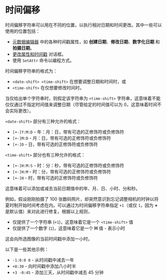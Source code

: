 # 时间偏移

时间偏移字符串可以用在不同的位置，以执行相对日期和时间更改。其中一些可以使用的位置包括：

- [元数据编辑器](../.zh.md) 中的各种时间戳属性，如 **创建日期**、**修改日期**、**数字化日期** 和 **拍摄日期**。
- [更改属性和时间戳](../changing_attributes.zh.md) 对话框。
- 使用 `SetAttr` 命令以编程方式。

时间偏移字符串的格式为：

- `<date-shift> <time-shift>` 在想要调整日期和时间时，或
- `<time-shift>` 在仅想要修改时间时。

当仅给出单个字符串时，则假定该字符串为 `<time-shift>` 字符串，这意味着不能仅仅通过不指定时间值来调整日期（尽管给定的时间值可以为 0，这意味着时间不会实际更改）。

`<date-shift>` 部分有三种允许的格式：

- `[+-]Y:M:D` - 年：月：日，带有可选的正修饰符或负修饰符
- `[+-]M:D` - 月：日，带有可选的正修饰符或负修饰符
- `[+-]D` - 日，带有可选的正修饰符或负修饰符

`<time-shift>` 部分也有三种允许的格式：

- `[+-]H:M:S` - 时：分：秒，带有可选的正修饰符或负修饰符
- `[+-]H:M` - 时：分，带有可选的正修饰符或负修饰符
- `[+-]H` - 时，带有可选的正修饰符或负修饰符

这意味着可以添加或减去当前日期值中的年、月、日、小时、分和秒。

例如，假设刚刚拍摄了 100 张数码照片，却突然意识到忘记调整相机的时钟以将夏时制开始时间考虑在内。可以通过为时间偏移字符串指定 `+1`（或仅 `1`，因为 **+** 是默认值）来对此进行修复。根据以上规则，

- 仅提供了一个字符串 (`+1`)，这意味着它是一个 `<time-shift>` 值
- 仅提供了一个数字 (`1`)，这意味着它是一个 **H** 值 - 表示小时

这会向所选图像的当前时间戳中添加一小时。

以下是一些其他示例：

- `-1:0:0 0` - 从时间戳中减去一年
- `+8:30` - 向时间戳中添加八小时半
- `+3 -0:45` - 添加三天，从时间戳中减去 45 分钟